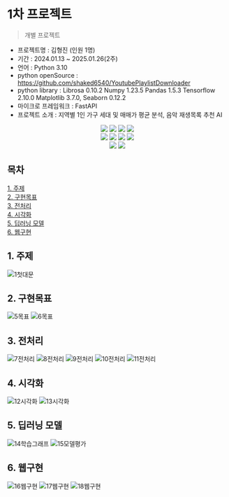 # 1차 프로젝트
> 개별 프로젝트

- 프로젝트명 : 김형진 (인원 1명)
- 기간 : 2024.01.13 ~ 2025.01.26(2주)
- 언어 : Python 3.10
- python openSource : https://github.com/shaked6540/YoutubePlaylistDownloader 
- python library : Librosa 0.10.2 Numpy 1.23.5 Pandas 1.5.3 Tensorflow 2.10.0 Matplotlib 3.7.0, Seaborn 0.12.2
- 마이크로 프레임워크 : FastAPI
- 프로젝트 소개 : 지역별 1인 가구 세대 및 매매가 평균 분석, 음악 재생목록 추천 AI

<div align=center> 
  <img src="https://img.shields.io/badge/python-3776AB?style=for-the-badge&logo=python&logoColor=white"> 
  <img src="https://img.shields.io/badge/tensorflow-55ff55?style=for-the-badge&logo=fastapi&logoColor=white">
  <img src="https://img.shields.io/badge/sklearn-55ff55?style=for-the-badge&logo=fastapi&logoColor=white">
  <img src="https://img.shields.io/badge/fastapi-FF0000?style=for-the-badge&logo=fastapi&logoColor=white">
</div>
<div align=center> 
  <img src="https://img.shields.io/badge/bootstrap-7952B3?style=for-the-badge&logo=bootstrap&logoColor=white">
  <img src="https://img.shields.io/badge/html5-E34F26?style=for-the-badge&logo=html5&logoColor=white"> 
  <img src="https://img.shields.io/badge/css-1572B6?style=for-the-badge&logo=css3&logoColor=white"> 
  <img src="https://img.shields.io/badge/jquery-0769AD?style=for-the-badge&logo=jquery&logoColor=white">
</div>
<div align=center> 
  <img src="https://img.shields.io/badge/librosa-7952B3?style=for-the-badge&logo=librosa&logoColor=white">
  <img src="https://img.shields.io/badge/github-E34F26?style=for-the-badge&logo=github&logoColor=white"> 
</div>

## 목차
[1. 주제](https://github.com/Thejiney/1stPersonalProject?tab=readme-ov-file#1-%EC%A3%BC%EC%A0%9C)<br>
[2. 구현목표](https://github.com/Thejiney/1stPersonalProject?tab=readme-ov-file#2-%EA%B5%AC%ED%98%84%EB%AA%A9%ED%91%9C)<br>
[3. 전처리](https://github.com/Thejiney/1stPersonalProject?tab=readme-ov-file#3-%EC%A0%84%EC%B2%98%EB%A6%AC)<br>
[4. 시각화](https://github.com/Thejiney/1stPersonalProject?tab=readme-ov-file#4-%EC%8B%9C%EA%B0%81%ED%99%94)<br>
[5. 딥러닝 모델](https://github.com/Thejiney/1stPersonalProject?tab=readme-ov-file#5-%EB%94%A5%EB%9F%AC%EB%8B%9D-%EB%AA%A8%EB%8D%B8)<br>
[6. 웹구현](https://github.com/Thejiney/1stPersonalProject?tab=readme-ov-file#6-%EC%9B%B9%EA%B5%AC%ED%98%84)<br>

## 1. 주제
![1첫대문](https://github.com/user-attachments/assets/46fcf7e8-f439-44f2-aaee-e06a3c4076db)
## 2. 구현목표
![5목표](https://github.com/user-attachments/assets/fb38092b-463f-4ca7-954a-85416ee72cd6)
![6목표](https://github.com/user-attachments/assets/2f0bd7ae-c2e8-4b51-a517-fa67a3a972eb)
## 3. 전처리
![7전처리](https://github.com/user-attachments/assets/232abb02-e230-4ae0-8789-7d3b26cba0ac)
![8전처리](https://github.com/user-attachments/assets/68fecd62-3e01-4f54-a9fb-965816889dbb)
![9전처리](https://github.com/user-attachments/assets/921a4440-9990-4e77-9949-f4d748dd990d)
![10전처리](https://github.com/user-attachments/assets/cdce0d1b-5150-48a4-8d28-71bfbcc4ad66)
![11전처리](https://github.com/user-attachments/assets/456dde61-6f0d-4fef-956e-cc61a83d2c5f)
## 4. 시각화
![12시각화](https://github.com/user-attachments/assets/f34c796d-8e80-46ee-88cf-165638aeae4a)
![13시각화](https://github.com/user-attachments/assets/82b88921-4366-43cb-a710-09e77e216918)
## 5. 딥러닝 모델
![14학습그래프](https://github.com/user-attachments/assets/a4a7fbff-c05e-4a84-829e-7c6c4849ce62)
![15모델평가](https://github.com/user-attachments/assets/d0a07d5d-a023-4a95-81b8-100d5ef8ae66)
## 6. 웹구현
![16웹구현](https://github.com/user-attachments/assets/bfcfcf6e-6f9a-4c97-b364-af7d84a005b9)
![17웹구현](https://github.com/user-attachments/assets/c2b74265-d0c4-4e05-9ed0-722e55bc5f00)
![18웹구현](https://github.com/user-attachments/assets/1d48d4d9-a220-4611-af75-c9d8935f06c9)